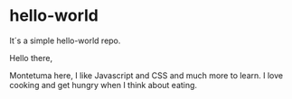 # hello-world
It´s a simple hello-world repo.

Hello there,

Montetuma here, I like Javascript and CSS and much more to learn.
I love cooking and get hungry when I think about eating.
